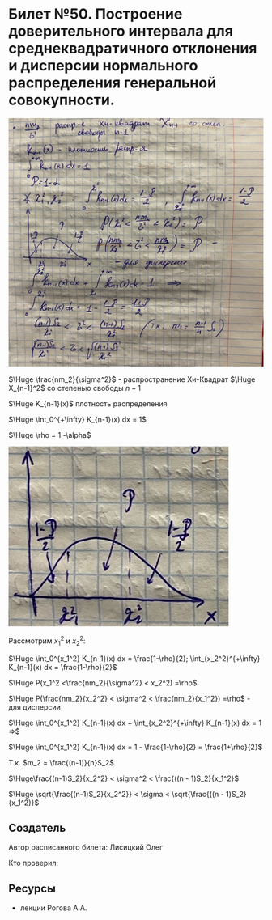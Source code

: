 # Билет №50. Построение доверительного интервала для среднеквадратичного отклонения и дисперсии нормального распределения генеральной совокупности.
![](./graph5.png)

$\Huge \frac{nm_2}{\sigma^2}$ - распространение Хи-Квадрат $\Huge X_{n-1}^2$ со степенью свободы $n-1$

$\Huge K_{n-1}(x)$ плотность распределения

$\Huge \int_0^{+\infty} K_{n-1}(x) dx = 1$

$\Huge \rho = 1 -\alpha$

![](./graph02.png)

Рассмотрим $x_1^2$ и $x_2^2$:

$\Huge \int_0^{x_1^2} K_{n-1}(x) dx = \frac{1-\rho}{2}; \int_{x_2^2}^{+\infty} K_{n-1}(x) dx = \frac{1-\rho}{2}$

$\Huge P(x_1^2 <\frac{nm_2}{\sigma^2} < x_2^2) =\rho$

$\Huge P(\frac{nm_2}{x_2^2} < \sigma^2 < \frac{nm_2}{x_1^2}) =\rho$ - для дисперсии

$\Huge \int_0^{x_1^2} K_{n-1}(x) dx + \int_{x_2^2}^{+\infty} K_{n-1}(x) dx = 1 =>$

$\Huge \int_0^{x_1^2} K_{n-1}(x) dx = 1 - \frac{1-\rho}{2} = \frac{1+\rho}{2}$



Т.к. $m_2  = \frac{(n-1)}{n}S_2$

$\Huge\frac{(n-1)S_2}{x_2^2} < \sigma^2 < \frac{((n - 1)S_2}{x_1^2}$

$\Huge \sqrt{\frac{(n-1)S_2}{x_2^2}} < \sigma < \sqrt{\frac{((n - 1)S_2}{x_1^2}}$

## Создатель

Автор расписанного билета: Лисицкий Олег

Кто проверил:


## Ресурсы
- лекции Рогова А.А.
